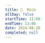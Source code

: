 ```yaml
---
title: 🤝  Nico
allDay: false
startTime: 11:00
endTime: 13:00
date: 2024-08-28
completed: null
---
```

